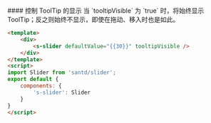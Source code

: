 <text lang="cn">
#### 控制 ToolTip 的显示
当 `tooltipVisible` 为 `true` 时，将始终显示 ToolTip；反之则始终不显示，即使在拖动、移入时也是如此。
</text>

```html
<template>
    <div>
        <s-slider defaultValue="{{30}}" tooltipVisible />
    </div>
</template>
<script>
import Slider from 'santd/slider';
export default {
    components: {
        's-slider': Slider
    }
}
</script>
```
